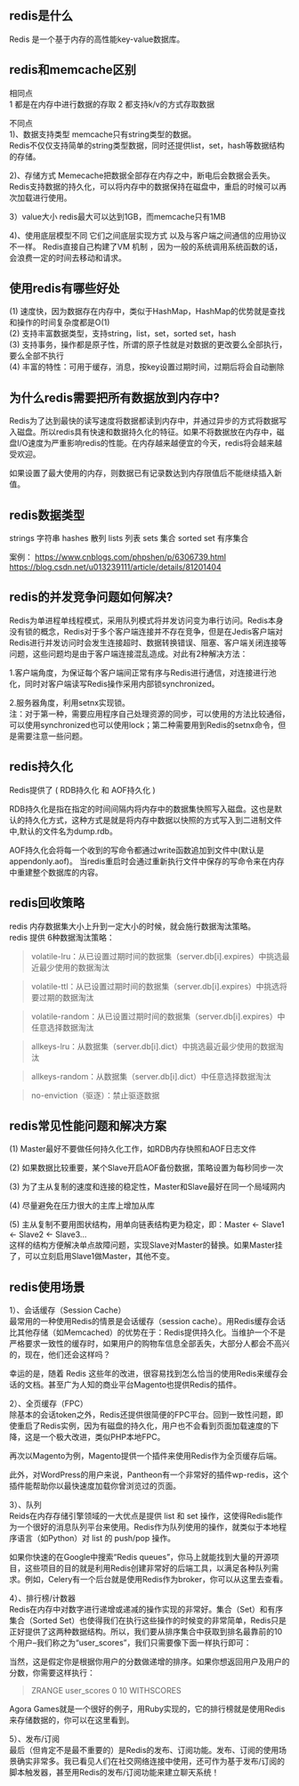 
redis是什么
-------------
Redis 是一个基于内存的高性能key-value数据库。 
  
  
  
redis和memcache区别
-------------
相同点  
1 都是在内存中进行数据的存取
2 都支持k/v的方式存取数据
  
不同点  
1)、数据支持类型
memcache只有string类型的数据。  
Redis不仅仅支持简单的string类型数据，同时还提供list，set，hash等数据结构的存储。

2)、存储方式
Memecache把数据全部存在内存之中，断电后会数据会丢失。
Redis支持数据的持久化，可以将内存中的数据保持在磁盘中，重启的时候可以再次加载进行使用。  

3）value大小
redis最大可以达到1GB，而memcache只有1MB

4)、使用底层模型不同
它们之间底层实现方式 以及与客户端之间通信的应用协议不一样。
Redis直接自己构建了VM 机制 ，因为一般的系统调用系统函数的话，会浪费一定的时间去移动和请求。
  
  
  

使用redis有哪些好处  
-------------
(1) 速度快，因为数据存在内存中，类似于HashMap，HashMap的优势就是查找和操作的时间复杂度都是O(1)   
(2) 支持丰富数据类型，支持string，list，set，sorted set，hash   
(3) 支持事务，操作都是原子性，所谓的原子性就是对数据的更改要么全部执行，要么全部不执行   
(4) 丰富的特性：可用于缓存，消息，按key设置过期时间，过期后将会自动删除  
  
  
  

为什么redis需要把所有数据放到内存中?　
-------------
Redis为了达到最快的读写速度将数据都读到内存中，并通过异步的方式将数据写入磁盘。所以redis具有快速和数据持久化的特征。如果不将数据放在内存中，磁盘I/O速度为严重影响redis的性能。在内存越来越便宜的今天，redis将会越来越受欢迎。

如果设置了最大使用的内存，则数据已有记录数达到内存限值后不能继续插入新值。
   
  


redis数据类型
-------------
strings  字符串
hashes  散列
lists  列表
sets  集合
sorted set   有序集合

案例：
https://www.cnblogs.com/phpshen/p/6306739.html
https://blog.csdn.net/u013239111/article/details/81201404

  
  
  
redis的并发竞争问题如何解决?  
-------------
Redis为单进程单线程模式，采用队列模式将并发访问变为串行访问。Redis本身没有锁的概念，Redis对于多个客户端连接并不存在竞争，但是在Jedis客户端对Redis进行并发访问时会发生连接超时、数据转换错误、阻塞、客户端关闭连接等问题，这些问题均是由于客户端连接混乱造成。对此有2种解决方法：  
  
1.客户端角度，为保证每个客户端间正常有序与Redis进行通信，对连接进行池化，同时对客户端读写Redis操作采用内部锁synchronized。  
  
2.服务器角度，利用setnx实现锁。  
注：对于第一种，需要应用程序自己处理资源的同步，可以使用的方法比较通俗，可以使用synchronized也可以使用lock；第二种需要用到Redis的setnx命令，但是需要注意一些问题。  
   
  
  

redis持久化
-------------
Redis提供了 ( RDB持久化 和 AOF持久化 )   
  
RDB持久化是指在指定的时间间隔内将内存中的数据集快照写入磁盘。这也是默认的持久化方式，这种方式是就是将内存中数据以快照的方式写入到二进制文件中,默认的文件名为dump.rdb。   
  
AOF持久化会将每一个收到的写命令都通过write函数追加到文件中(默认是 appendonly.aof)。
当redis重启时会通过重新执行文件中保存的写命令来在内存中重建整个数据库的内容。  
  
  
  
  
redis回收策略
-------------
redis 内存数据集大小上升到一定大小的时候，就会施行数据淘汰策略。  
redis 提供 6种数据淘汰策略：  

> volatile-lru：从已设置过期时间的数据集（server.db[i].expires）中挑选最近最少使用的数据淘汰  

> volatile-ttl：从已设置过期时间的数据集（server.db[i].expires）中挑选将要过期的数据淘汰  

> volatile-random：从已设置过期时间的数据集（server.db[i].expires）中任意选择数据淘汰  
  
> allkeys-lru：从数据集（server.db[i].dict）中挑选最近最少使用的数据淘汰  
  
> allkeys-random：从数据集（server.db[i].dict）中任意选择数据淘汰  
  
> no-enviction（驱逐）：禁止驱逐数据  
   
    
    
redis常见性能问题和解决方案
-------------
(1) Master最好不要做任何持久化工作，如RDB内存快照和AOF日志文件  
  
(2) 如果数据比较重要，某个Slave开启AOF备份数据，策略设置为每秒同步一次  
  
(3) 为了主从复制的速度和连接的稳定性，Master和Slave最好在同一个局域网内  
  
(4) 尽量避免在压力很大的主库上增加从库  
  
(5) 主从复制不要用图状结构，用单向链表结构更为稳定，即：Master <- Slave1 <- Slave2 <- Slave3...  
这样的结构方便解决单点故障问题，实现Slave对Master的替换。如果Master挂了，可以立刻启用Slave1做Master，其他不变。  
    
   
  
  
redis使用场景  
-------------
1）、会话缓存（Session Cache）  
最常用的一种使用Redis的情景是会话缓存（session cache）。用Redis缓存会话比其他存储（如Memcached）的优势在于：Redis提供持久化。当维护一个不是严格要求一致性的缓存时，如果用户的购物车信息全部丢失，大部分人都会不高兴的，现在，他们还会这样吗？  
  
幸运的是，随着 Redis 这些年的改进，很容易找到怎么恰当的使用Redis来缓存会话的文档。甚至广为人知的商业平台Magento也提供Redis的插件。  
  
2）、全页缓存（FPC）  
除基本的会话token之外，Redis还提供很简便的FPC平台。回到一致性问题，即使重启了Redis实例，因为有磁盘的持久化，用户也不会看到页面加载速度的下降，这是一个极大改进，类似PHP本地FPC。  
  
再次以Magento为例，Magento提供一个插件来使用Redis作为全页缓存后端。  
  
此外，对WordPress的用户来说，Pantheon有一个非常好的插件wp-redis，这个插件能帮助你以最快速度加载你曾浏览过的页面。  
  
3）、队列  
Reids在内存存储引擎领域的一大优点是提供 list 和 set 操作，这使得Redis能作为一个很好的消息队列平台来使用。Redis作为队列使用的操作，就类似于本地程序语言（如Python）对 list 的 push/pop 操作。  
  
如果你快速的在Google中搜索“Redis queues”，你马上就能找到大量的开源项目，这些项目的目的就是利用Redis创建非常好的后端工具，以满足各种队列需求。例如，Celery有一个后台就是使用Redis作为broker，你可以从这里去查看。  
  
4）、排行榜/计数器  
Redis在内存中对数字进行递增或递减的操作实现的非常好。集合（Set）和有序集合（Sorted Set）也使得我们在执行这些操作的时候变的非常简单，Redis只是正好提供了这两种数据结构。所以，我们要从排序集合中获取到排名最靠前的10个用户–我们称之为“user_scores”，我们只需要像下面一样执行即可：  
  
当然，这是假定你是根据你用户的分数做递增的排序。如果你想返回用户及用户的分数，你需要这样执行：    
> ZRANGE user_scores 0 10 WITHSCORES  
  
Agora Games就是一个很好的例子，用Ruby实现的，它的排行榜就是使用Redis来存储数据的，你可以在这里看到。  
  
5）、发布/订阅  
最后（但肯定不是最不重要的）是Redis的发布、订阅功能。发布、订阅的使用场景确实非常多。我已看见人们在社交网络连接中使用，还可作为基于发布/订阅的脚本触发器，甚至用Redis的发布/订阅功能来建立聊天系统！   





  



